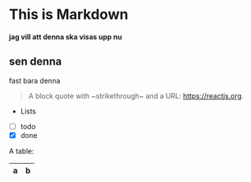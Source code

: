 # This is Markdown

#### jag vill att denna ska visas upp nu

## sen denna

fast bara denna

> A block quote with ~strikethrough~ and a URL: https://reactjs.org.

* Lists
* [ ] todo
* [x] done

A table:

| a | b |
| - | - |